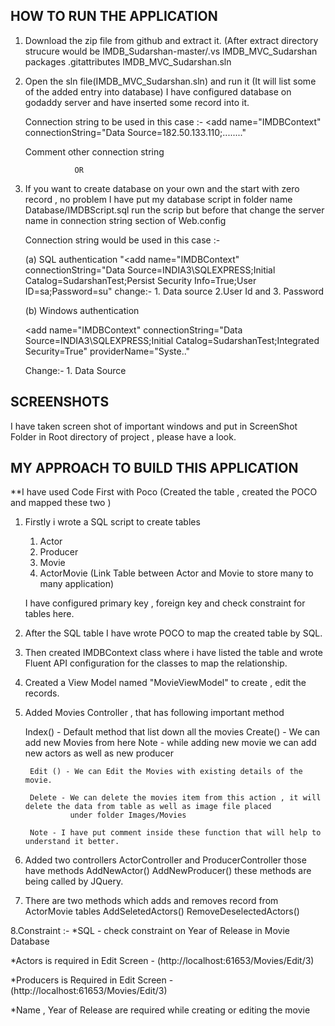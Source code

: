 
HOW TO RUN THE APPLICATION
--------------------------

 1. Download the zip file from github and extract it. (After extract directory strucure would be 
              IMDB_Sudarshan-master/.vs
	                            IMDB_MVC_Sudarshan
				    packages
				    .gitattributes
				    IMDB_MVC_Sudarshan.sln

 2. Open the sln file(IMDB_MVC_Sudarshan.sln) and run it (It will list some of the added entry into database)
    I have configured database on godaddy server and have inserted some record into it.
	
	Connection string to be used in this case :-
	 <add name="IMDBContext" connectionString="Data Source=182.50.133.110;........"
	 
	Comment other connection string 
	
	               OR

 3. If you want to create database on your own and the start with zero record , no problem
    I have put my database script in folder name Database/IMDBScript.sql
    run the scrip but before that change the server name in connection string section of Web.config
	
	Connection string would be used in this case :- 
	
	(a) SQL authentication 
	"<add name="IMDBContext" connectionString="Data Source=INDIA3\SQLEXPRESS;Initial Catalog=SudarshanTest;Persist Security Info=True;User ID=sa;Password=su"
    change:-  1. Data source 2.User Id and 3. Password
	
	(b) Windows authentication 
	
	 <add name="IMDBContext" connectionString="Data Source=INDIA3\SQLEXPRESS;Initial Catalog=SudarshanTest;Integrated Security=True" providerName="Syste.."
	 
	 Change:-  1. Data Source


	 
SCREENSHOTS 
-----------
 I have taken screen shot of important windows and put in ScreenShot Folder in Root directory of 
 project , please have  a look. 
	 
MY APPROACH TO BUILD THIS APPLICATION
-------------------------------------
**I have used Code First with Poco (Created the table , created the POCO and mapped these two )

1. Firstly i wrote a SQL script to create tables 
    
    1. Actor
    2. Producer
    3. Movie
    4. ActorMovie (Link Table between Actor and Movie to store many to many application)

    I have configured primary key , foreign key and check constraint for tables here. 

2. After the SQL table I have wrote POCO to map the created table by SQL.

3. Then created IMDBContext class where i have listed the table and wrote Fluent API configuration for the classes to map the relationship.

4. Created a View Model named "MovieViewModel" to create , edit the records.

5. Added Movies Controller , that has following important method
  
	Index() - Default method that list down all the movies 
        Create() - We can add new Movies from  here 
                    Note - while adding new movie we can add new actors as well as new producer
        
        Edit () - We can Edit the Movies with existing details of the movie.

        Delete - We can delete the movies item from this action , it will delete the data from table as well as image file placed 
                 under folder Images/Movies
  
        Note - I have put comment inside these function that will help to understand it better.

6. Added two controllers ActorController and ProducerController those have methods
      AddNewActor()
      AddNewProducer()
      these methods are being called by JQuery.  

7. There are two methods which adds and removes record from ActorMovie tables
        AddSeletedActors() 
	RemoveDeselectedActors()


8.Constraint :- 
   *SQL - check constraint on Year of Release in Movie Database
   
   *Actors is required in   Edit Screen - (http://localhost:61653/Movies/Edit/3)
   
   *Producers is Required in Edit Screen - (http://localhost:61653/Movies/Edit/3)
   
   *Name , Year of Release are required while creating or editing the movie 
